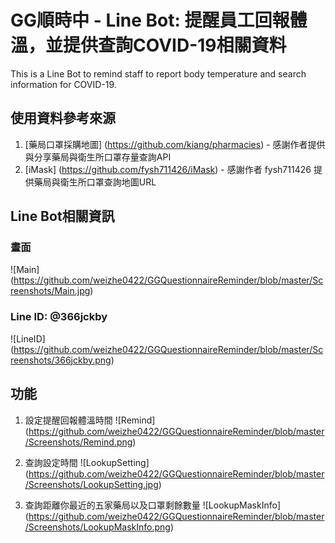 # GG順時中 - Line Bot: 提醒員工回報體溫，並提供查詢COVID-19相關資料
 This is a Line Bot to remind staff to report body temperature and search information for COVID-19.

## 使用資料參考來源
 1. [藥局口罩採購地圖] (https://github.com/kiang/pharmacies) - 感謝作者提供與分享藥局與衛生所口罩存量查詢API
 2. [iMask] (https://github.com/fysh711426/iMask) - 感謝作者 fysh711426 提供藥局與衛生所口罩查詢地圖URL

## Line Bot相關資訊
### 畫面
![Main] (https://github.com/weizhe0422/GGQuestionnaireReminder/blob/master/Screenshots/Main.jpg)

### Line ID: @366jckby
![LineID] (https://github.com/weizhe0422/GGQuestionnaireReminder/blob/master/Screenshots/366jckby.png)

## 功能
 1. 設定提醒回報體溫時間
![Remind] (https://github.com/weizhe0422/GGQuestionnaireReminder/blob/master/Screenshots/Remind.png)

 2. 查詢設定時間
![LookupSetting] (https://github.com/weizhe0422/GGQuestionnaireReminder/blob/master/Screenshots/LookupSetting.jpg) 

3. 查詢距離你最近的五家藥局以及口罩剩餘數量
![LookupMaskInfo] (https://github.com/weizhe0422/GGQuestionnaireReminder/blob/master/Screenshots/LookupMaskInfo.png)
 